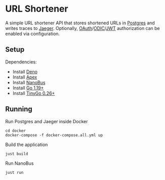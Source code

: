 # URL Shortener

A simple URL shortener API that stores shortened URLs in [Postgres](https://www.postgresql.org) and writes traces to [Jaeger](https://www.jaegertracing.io). Optionally, [OAuth](https://oauth.net)/[ODIC](https://openid.net/connect/)/[JWT](https://jwt.io) authorization can be enabled via configuration.

## Setup

Dependencies:

* Install [Deno](https://github.com/denoland/deno_install)
* Install [Apex](https://apexlang.io)
* Install [NanoBus](https://github.com/nanobus/nanobus/blob/main/README.md#getting-started)
* Install [Go 1.19+](https://go.dev/doc/install)
* Install [TinyGo 0.26+](https://tinygo.org/getting-started/install/)

## Running

Run Postgres and Jaeger inside Docker

```cli
cd docker
docker-compose -f docker-compose.all.yml up
```

Build the application

```cli
just build
```

Run NanoBus

 ```cli
just run
```
